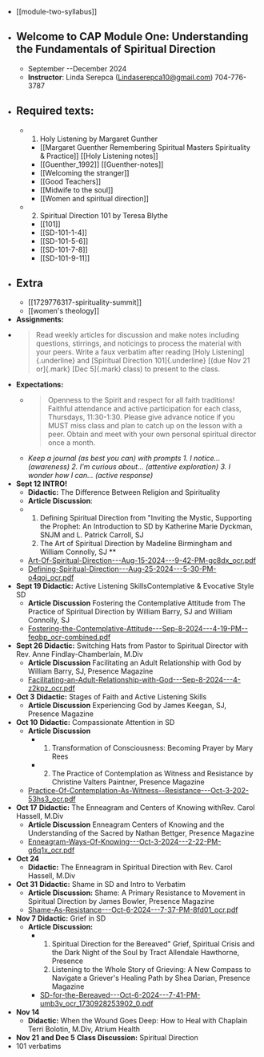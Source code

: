 - [[module-two-syllabus]]
- ## **Welcome to CAP Module One: Understanding the Fundamentals of Spiritual Direction**
	- September --December 2024
	- **Instructor**: Linda Serepca (<Lindaserepca10@gmail.com>) 704-776-3787
- ## **Required texts:**
	- 1. Holy Listening by Margaret Gunther
		- [[Margaret Guenther  Remembering Spiritual Masters  Spirituality & Practice]] [[Holy Listening notes]]
		- [[Guenther_1992]] [[Guenther-notes]]
		- [[Welcoming the stranger]]
		- [[Good Teachers]]
		- [[Midwife to the soul]]
		- [[Women and spiritual direction]]
	- 2. Spiritual Direction 101 by Teresa Blythe
		- [[101]]
		- [[SD-101-1-4]]
		- [[SD-101-5-6]]
		- [[SD-101-7-8]]
		- [[SD-101-9-11]]
- ## Extra
	- [[1729776317-spirituality-summit]]
	- [[women's theology]]
- **Assignments:**
- > Read weekly articles for discussion and make notes  including questions, stirrings, and noticings to process the material with your peers.  Write a faux verbatim after reading [Holy Listening]{.underline} and [Spiritual Direction 101]{.underline} [(due Nov 21 or]{.mark} [Dec 5]{.mark} class) to present to the class.
- **Expectations:**
	- > Openness to the Spirit and respect for all faith traditions!  Faithful attendance and active participation for each class, Thursdays, 11:30-1:30. Please give advance notice if you MUST miss class and plan to catch up on the lesson with a peer.  Obtain and meet with your own personal spiritual director once a month.
	- *Keep a journal (as best you can) with prompts 1. I notice...(awareness) 2. I'm curious about... (attentive exploration) 3.  I wonder how I can... (active response)*
- **Sept 12 INTRO!**
	- **Didactic:** The Difference Between Religion and Spirituality
	- **Article Discussion**:
	- 1. Defining Spiritual Direction from "Inviting the Mystic, Supporting the Prophet: An Introduction to SD by Katherine Marie Dyckman, SNJM and L. Patrick Carroll, SJ 
	  2. The Art of Spiritual Direction by Madeline Birmingham and William Connolly, SJ **
	- [Art-Of-Spiritual-Direction---Aug-15-2024---9-42-PM-gc8dx_ocr.pdf](../assets/Art-Of-Spiritual-Direction---Aug-15-2024---9-42-PM-gc8dx_ocr_1738243095136_0.pdf)
	- [Defining-Spiritual-Direction---Aug-25-2024---5-30-PM-o4qoj_ocr.pdf](../assets/Defining-Spiritual-Direction---Aug-25-2024---5-30-PM-o4qoj_ocr_1738243138828_0.pdf)
- **Sept 19 Didactic:** Active Listening SkillsContemplative & Evocative Style SD
	- **Article Discussion** Fostering the Contemplative Attitude from The Practice of Spiritual Direction by William Barry, SJ and William Connolly, SJ
	- [Fostering-the-Contemplative-Attitude---Sep-8-2024---4-19-PM--feqbp_ocr-combined.pdf](../assets/Fostering-the-Contemplative-Attitude---Sep-8-2024---4-19-PM--feqbp_ocr-combined_1738250487125_0.pdf)
- **Sept 26 Didactic:** Switching Hats from Pastor to Spiritual Director with Rev. Anne Findlay-Chamberlain, M.Div
	- **Article Discussion** Facilitating an Adult Relationship with God by William Barry, SJ, Presence Magazine
	- [Facilitating-an-Adult-Relationship-with-God---Sep-8-2024---4-z2kpz_ocr.pdf](../assets/Facilitating-an-Adult-Relationship-with-God---Sep-8-2024---4-z2kpz_ocr_1738250462997_0.pdf)
- **Oct 3** **Didactic:** Stages of Faith and Active Listening Skills
	- **Article Discussion** Experiencing God by James Keegan, SJ, Presence Magazine
- **Oct 10** **Didactic:** Compassionate Attention in SD
	- **Article Discussion**
		- 1. Transformation of Consciousness: Becoming Prayer by Mary Rees
		- 2. The Practice of Contemplation as Witness and Resistance by Christine Valters Paintner, Presence Magazine
	- [Practice-Of-Contemplation-As-Witness--Resistance---Oct-3-202-53hs3_ocr.pdf](../assets/Practice-Of-Contemplation-As-Witness--Resistance---Oct-3-202-53hs3_ocr_1738250581949_0.pdf)
- **Oct 17** **Didactic:** The Enneagram and Centers of Knowing withRev. Carol Hassell, M.Div
	- **Article Discussion** Enneagram Centers of Knowing and the Understanding of the Sacred by Nathan Bettger, Presence Magazine
	- [Enneagram-Ways-Of-Knowing---Oct-3-2024---2-22-PM-g6q1x_ocr.pdf](../assets/Enneagram-Ways-Of-Knowing---Oct-3-2024---2-22-PM-g6q1x_ocr_1738250841884_0.pdf)
- **Oct 24**
	- **Didactic:** The Enneagram in Spiritual Direction with Rev. Carol Hassell, M.Div
- **Oct 31** **Didactic:** Shame in SD and Intro to Verbatim
	- **Article Discussion:** Shame: A Primary Resistance to Movement in Spiritual Direction by James Bowler, Presence Magazine
	- [Shame-As-Resistance---Oct-6-2024---7-37-PM-8fd01_ocr.pdf](../assets/Shame-As-Resistance---Oct-6-2024---7-37-PM-8fd01_ocr_1738250618934_0.pdf)
- **Nov 7** **Didactic:** Grief in SD
	- **Article Discussion:**
		- 1. Spiritual Direction for the Bereaved" Grief, Spiritual Crisis and the Dark Night of the Soul by Tract Allendale Hawthorne, Presence
		  2. Listening to the Whole Story of Grieving: A New Compass to Navigate a Griever's Healing Path by Shea Darian, Presence Magazine
		- [SD-for-the-Bereaved---Oct-6-2024---7-41-PM-umb3v_ocr_1730928253902_0.pdf](../assets/SD-for-the-Bereaved---Oct-6-2024---7-41-PM-umb3v_ocr_1730928253902_0_1738252176746_0.pdf)
- **Nov 14**
	- **Didactic:** When the Wound Goes Deep: How to Heal with Chaplain Terri Bolotin, M.Div, Atrium Health
- **Nov 21** **and Dec 5** **Class Discussion:** Spiritual Direction
- 101 verbatims